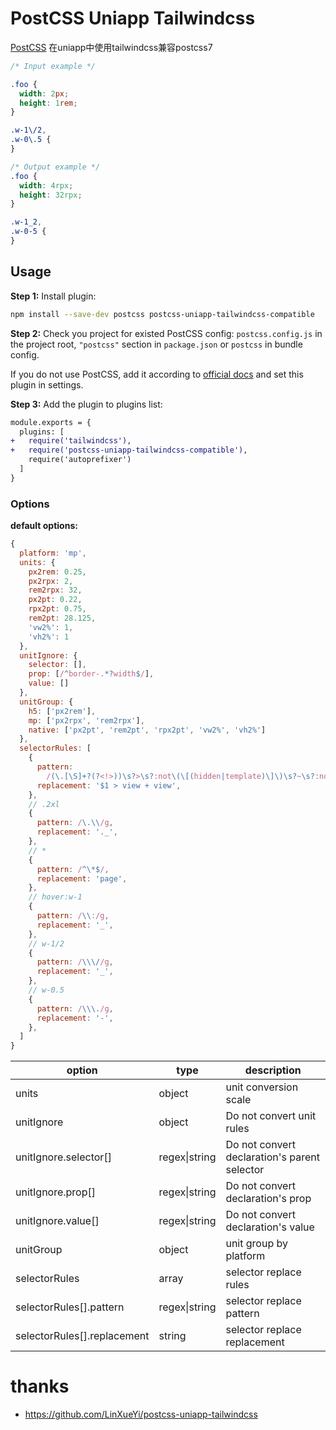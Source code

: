 # PostCSS Uniapp Tailwindcss

[PostCSS] 在uniapp中使用tailwindcss兼容postcss7

[postcss]: https://github.com/postcss/postcss

```css
/* Input example */

.foo {
  width: 2px;
  height: 1rem;
}

.w-1\/2,
.w-0\.5 {
}
```

```css
/* Output example */
.foo {
  width: 4rpx;
  height: 32rpx;
}

.w-1_2,
.w-0-5 {
}
```

## Usage

**Step 1:** Install plugin:

```sh
npm install --save-dev postcss postcss-uniapp-tailwindcss-compatible
```

**Step 2:** Check you project for existed PostCSS config: `postcss.config.js`
in the project root, `"postcss"` section in `package.json`
or `postcss` in bundle config.

If you do not use PostCSS, add it according to [official docs]
and set this plugin in settings.

**Step 3:** Add the plugin to plugins list:

```diff
module.exports = {
  plugins: [
+   require('tailwindcss'),
+   require('postcss-uniapp-tailwindcss-compatible'),
    require('autoprefixer')
  ]
}
```

### Options

**default options:**

```js
{
  platform: 'mp',
  units: {
    px2rem: 0.25,
    px2rpx: 2,
    rem2rpx: 32,
    px2pt: 0.22,
    rpx2pt: 0.75,
    rem2pt: 28.125,
    'vw2%': 1,
    'vh2%': 1
  },
  unitIgnore: {
    selector: [],
    prop: [/^border-.*?width$/],
    value: []
  },
  unitGroup: {
    h5: ['px2rem'],
    mp: ['px2rpx', 'rem2rpx'],
    native: ['px2pt', 'rem2pt', 'rpx2pt', 'vw2%', 'vh2%']
  },
  selectorRules: [
    {
      pattern:
        /(\.[\S]+?(?<!>))\s?>\s?:not\(\[(hidden|template)\]\)\s?~\s?:not\(\[(hidden|template)\]\)/g,
      replacement: '$1 > view + view',
    },
    // .2xl
    {
      pattern: /\.\\/g,
      replacement: '._',
    },
    // *
    {
      pattern: /^\*$/,
      replacement: 'page',
    },
    // hover:w-1
    {
      pattern: /\\:/g,
      replacement: '_',
    },
    // w-1/2
    {
      pattern: /\\\//g,
      replacement: '_',
    },
    // w-0.5
    {
      pattern: /\\\./g,
      replacement: '-',
    },
  ]
}
```

| option                      | type          | description                                  |
| --------------------------- | ------------- | -------------------------------------------- |
| units                       | object        | unit conversion scale                        |
| unitIgnore                  | object        | Do not convert unit rules                    |
| unitIgnore.selector[]       | regex\|string | Do not convert declaration's parent selector |
| unitIgnore.prop[]           | regex\|string | Do not convert declaration's prop            |
| unitIgnore.value[]          | regex\|string | Do not convert declaration's value           |
| unitGroup                   | object        | unit group by platform                       |
| selectorRules               | array         | selector replace rules                       |
| selectorRules[].pattern     | regex\|string | selector replace pattern                     |
| selectorRules[].replacement | string        | selector replace replacement                 |

[official docs]: https://github.com/postcss/postcss#usage

# thanks

- https://github.com/LinXueYi/postcss-uniapp-tailwindcss
